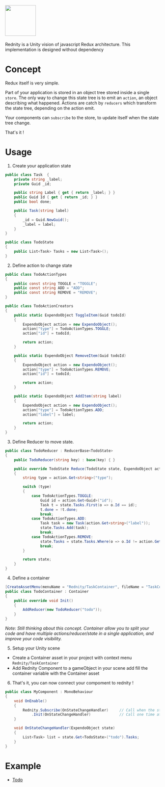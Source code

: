 # <img src="https://raw.githubusercontent.com/Lostyn/Rednity/master/Misc/Logo1.png" height="100"> 

Rednity is a Unity vision of javascript Redux architecture.
This implementation is designed without dependency

# Concept

Redux itself is very simple.

Part of your application is stored in an object tree stored inside a single `store`.
The only way to change this state tree is to emit an `action`, an object describing what happened.
Actions are catch by `reducers` which transform the state tree, depending on the action emit.

Your components can `subscribe` to the store, to update itself when the state tree change.

That's it !

# Usage

1. Create your application state 

```csharp
public class Task  {
    private string _label;
    private Guid _id;

    public string Label { get { return _label; } }
    public Guid Id { get { return _id; } }
    public bool done;

    public Task(string label)
    {
        _id = Guid.NewGuid();
        _label = label;
    }
}

public class TodoState
{
    public List<Task> Tasks = new List<Task>();
}
```

2. Define action to change state

```csharp
public class TodoActionTypes
{
    public const string TOGGLE = "TOGGLE";
    public const string ADD = "ADD";
    public const string REMOVE = "REMOVE";
}

public class TodoActionCreators
{
    public static ExpendoObject ToggleItem(Guid todoId)
    {
        ExpendoObject action = new ExpendoObject();
        action["type"] = TodoActionTypes.TOGGLE;
        action["id"] = todoId;

        return action;
    }

    public static ExpendoObject RemoveItem(Guid todoId)
    {
        ExpendoObject action = new ExpendoObject();
        action["type"] = TodoActionTypes.REMOVE;
        action["id"] = todoId;

        return action;
    }

    public static ExpendoObject AddItem(string label)
    {
        ExpendoObject action = new ExpendoObject();
        action["type"] = TodoActionTypes.ADD;
        action["label"] = label;

        return action;
    }
}
```

3. Define Reducer to move state.

```csharp
public class TodoReducer : ReducerBase<TodoState>
{
    public TodoReducer(string key) : base(key) { }

    public override TodoState Reduce(TodoState state, ExpendoObject action)
    {
        string type = action.Get<string>("type");

        switch (type)
        {
            case TodoActionTypes.TOGGLE:
                Guid id = action.Get<Guid>("id");
                Task t = state.Tasks.First(o => o.Id == id);
                t.done = !t.done;
                break;
            case TodoActionTypes.ADD:
                Task task = new Task(action.Get<string>("label"));
                state.Tasks.Add(task);
                break;
            case TodoActionTypes.REMOVE:
                state.Tasks = state.Tasks.Where(o => o.Id != action.Get<Guid>("id")).ToList<Task>();
                break;
        }

        return state;
    }
}
```

4. Define a container

```csharp
[CreateAssetMenu(menuName = "Rednity/TaskContainer", fileName = "TaskContainers")]
public class TodoContainer : Container
{
    public override void Init()
    {
        AddReducer(new TodoReducer("todo"));
    }
}
```

_Note: Still thinking about this concept. Container allow you to split your code and have multiple actions/reducer/state in a single application, and improve your code visibility._

5. Setup your Unity scene
- Create a Container asset in your project with context menu `Rednity/TaskContainer`
- Add Rednity Component to a gameObject in your scene add fill the container variable with the Container asset

6. That's it, you can now connect your compoment to rednity !

```csharp
public class MyComponent : MonoBehaviour
{
	void OnEnable()
	{
		Rednity.Subscribe(OnStateChangeHandler) 	// Call when the state tree change 
			.Init(OnStateChangeHandler)				// Call one time at initialization
	}

	void OnStateChangeHandler(ExpendoObject state)
	{
		List<Task> list = state.Get<TodoState>("todo").Tasks;
	}
}
```

# Example

- [Todo](Assets/Rednity/Samples/Todo)